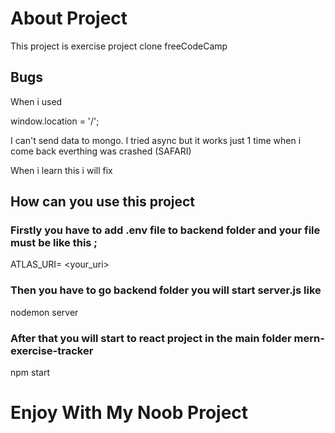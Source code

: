 # About Project

This project is exercise project clone freeCodeCamp 

## Bugs

When i used 

window.location = '/'; 

I can't send data to mongo. I tried async but it works just 1 time when i come back everthing was crashed (SAFARI)

When i learn this i will fix 

## How can you use this project

### Firstly you have to add .env file to backend folder and your file must be like this ;

ATLAS_URI= <your_uri> 

### Then you have to go backend folder you will start server.js like 

nodemon server

### After that you will start to react project in the main folder mern-exercise-tracker

npm start

# Enjoy With My Noob Project